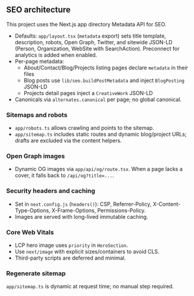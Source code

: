 ## SEO architecture

This project uses the Next.js app directory Metadata API for SEO.

- Defaults: `app/layout.tsx` (`metadata` export) sets title template, description, robots, Open Graph, Twitter, and sitewide JSON-LD (Person, Organization, WebSite with SearchAction). Preconnect for analytics is added when enabled.
- Per-page metadata:
  - About/Contact/Blog/Projects listing pages declare `metadata` in their files
  - Blog posts use `lib/seo.buildPostMetadata` and inject `BlogPosting` JSON-LD
  - Projects detail pages inject a `CreativeWork` JSON-LD
- Canonicals via `alternates.canonical` per page; no global canonical.

### Sitemaps and robots

- `app/robots.ts` allows crawling and points to the sitemap.
- `app/sitemap.ts` includes static routes and dynamic blog/project URLs; drafts are excluded via the content helpers.

### Open Graph images

- Dynamic OG images via `app/api/og/route.tsx`. When a page lacks a cover, it falls back to `/api/og?title=...`.

### Security headers and caching

- Set in `next.config.js` (`headers()`): CSP, Referrer-Policy, X-Content-Type-Options, X-Frame-Options, Permissions-Policy.
- Images are served with long-lived immutable caching.

### Core Web Vitals

- LCP hero image uses `priority` in `HeroSection`.
- Use `next/image` with explicit sizes/containers to avoid CLS.
- Third-party scripts are deferred and minimal.

### Regenerate sitemap

`app/sitemap.ts` is dynamic at request time; no manual step required.